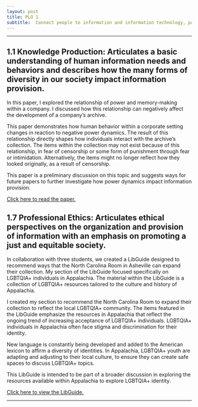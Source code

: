 ```yaml
---
layout: post
title: PLO 1
subtitle:  Connect people to information and information technology, particularly to promote a just and equitable society [Information Organization and Access, Retrieval and Human Information Needs and Behaviors]
---
```


-----------------------------------------------------

## 1.1 Knowledge Production: Articulates a basic understanding of human information needs and behaviors and describes how the many forms of diversity in our society impact information provision.
In this paper, I explored the relationship of power and memory-making within a company. I discussed how this relationship can negatively affect the development of a company’s archive.

This paper demonstrates how human behavior within a corporate setting changes in reaction to negative power dynamics. The result of this relationship directly shapes how individuals interact with the archive’s collection. The items within the collection may not exist because of this relationship, in fear of censorship or some form of punishment through fear or intimidation. Alternatively, the items might no longer reflect how they looked originally, as a result of censorship.

This paper is a preliminary discussion on this topic and suggests ways for future papers to further investigate how power dynamics impact information provision.

[Click here to read the paper.]({{dunefskychadwick.github.io}}/assets/pdfs/knowledgeproduction.pdf)  


## 1.7 Professional Ethics: Articulates ethical perspectives on the organization and provision of information with an emphasis on promoting a just and equitable society.
In collaboration with three students, we created a LibGuide designed to recommend ways that the North Carolina Room in Asheville can expand their collection. My section of the LibGuide focused specifically on LGBTQIA+ individuals in Appalachia. The material within the LibGuide is a collection of LGBTQIA+ resources  tailored to the culture and history of Appalachia.

I created my section to recommend the North Carolina Room to expand their collection to reflect the local LGBTQIA+ community. The items featured in the LibGuide emphasize the resources in Appalachia that reflect the ongoing trend of increasing acceptance of LGBTQIA+ individuals. LGBTQIA+ individuals in Appalachia often face stigma and discrimination for their identity.

New language is constantly being developed and added to the American lexicon to affirm a diversity of identities. In Appalachia, LGBTQIA+ youth are adapting and adjusting to their local culture, to ensure they can create safe spaces to discuss LGBTQIA+ topics.

This LibGuide is intended to be part of a broader discussion in exploring the resources available within Appalachia to explore LGBTQIA+ identity.

[Click here to view the LibGuide.]({{dunefskychadwick.github.io}}/assets/libguides/professionalethics.html)  

-----------------------------------------------------
